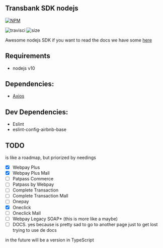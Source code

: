 Transbank SDK nodejs
---
[![NPM](https://nodei.co/npm/transbank-sdk-node.png)](https://nodei.co/npm/transbank-sdk-node/)

![travisci](https://img.shields.io/travis/themakunga/transbank-sdk-nodejs/master )
![size](https://img.shields.io/github/languages/code-size/themakunga/transbank-sdk-nodejs)

Awesome nodejs SDK if you want to read the docs we have some [here](./docs)

## Requirements

- nodejs v10

## Dependencies:

- [Axios](https://github.com/axios/axios)

## Dev Dependencies:

- Eslint
- eslint-config-airbnb-base


## TODO
is like a roadmap, but priorized by needings

- [x] Webpay Plus
- [X] Webpay Plus Mall
- [ ] Patpass Commerce
- [ ] Patpass by Webpay
- [ ] Complete Transaction
- [ ] Complete Transaction Mall
- [ ] Onepay
- [X] Oneclick
- [ ] Oneclick Mall
- [ ] Webpay Legacy SOAP* (this is more like a maybe)
- [ ] DOCS. yes because is pretty sad to go to another page just to get lost trying to use de docs

in the future will be a version in TypeScript
